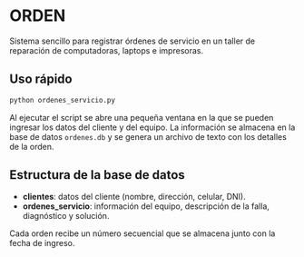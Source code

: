 # ORDEN

Sistema sencillo para registrar órdenes de servicio en un taller de reparación de computadoras, laptops e impresoras.

## Uso rápido

```bash
python ordenes_servicio.py
```

Al ejecutar el script se abre una pequeña ventana en la que se pueden ingresar los datos del cliente y del equipo. La información se almacena en la base de datos `ordenes.db` y se genera un archivo de texto con los detalles de la orden.

## Estructura de la base de datos
- **clientes**: datos del cliente (nombre, dirección, celular, DNI).
- **ordenes_servicio**: información del equipo, descripción de la falla, diagnóstico y solución.

Cada orden recibe un número secuencial que se almacena junto con la fecha de ingreso.
